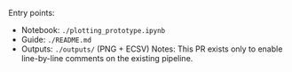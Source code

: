 
Entry points:
- Notebook: `./plotting_prototype.ipynb`
- Guide:    `./README.md`
- Outputs:  `./outputs/` (PNG + ECSV)
Notes: This PR exists only to enable line-by-line comments on the existing pipeline.
